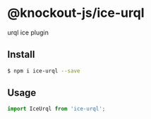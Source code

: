# @knockout-js/ice-urql

urql ice plugin

## Install

```bash
$ npm i ice-urql --save
```

## Usage

```js
import IceUrql from 'ice-urql';
```
